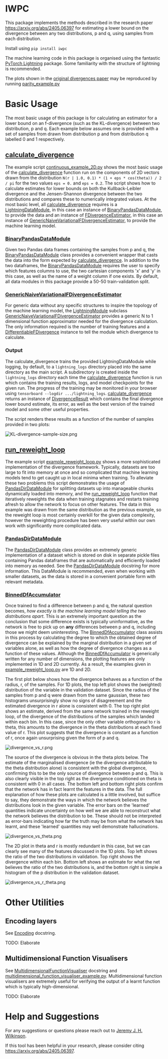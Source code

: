 # IWPC #

This package implements the methods described in the research paper https://arxiv.org/abs/2405.06397 for estimating a 
lower bound on the divergence between any two distributions, p and q, using samples from each distribution.

Install using `pip install iwpc`

The machine learning code in this package is organised using the fantastic [PyTorch Lightning](https://lightning.ai/docs/pytorch/stable/)
package. Some familiarity with the structure of lightning is recommended.

The plots shown in the [original divergences paper](https://arxiv.org/abs/2405.06397) may be reproduced by running [parity_example.py](examples%2Fparity_example.py)

# Basic Usage #

The most basic usage of this package is for calculating an estimator for a lower bound on an f-divergence (such as the 
KL-divergence) between two distribution, p and q. Each example below assumes one is provided with a set of samples from
drawn from distribution p and from distribution q labelled 0 and 1 respectively.

## [calculate_divergence](src%2Fiwpc%2Fcalculate_divergence.py) ##

The example script [continuous_example_2D.py](examples%2Fcontinuous_example_2D.py) shows the most basic usage of the [calculate_divergence](src%2Fiwpc%2Fcalculate_divergence.py) function
run on the components of 2D vectors drawn from the distribution `N(r | 1.0, 0.1) * (1 + eps * cos(theta)) / 2 / pi` for
the two values `eps = 0.` and `eps = 0.2`. The script shows how to calculate estimates for lower bounds on both the Kullback-Leibler
divergence and the Jensen-Shannon divergence between the two distributions and compares these to numerically integrated
values. At the most basic level, all [calculate_divergence](src%2Fiwpc%2Fcalculate_divergence.py) requires is a [LightningDataModule](https://lightning.ai/docs/pytorch/stable/data/datamodule.html), in this case an
instance of [BinaryPandasDataModule](src%2Fiwpc%2Fdata_modules%2Fpandas_data_module.py), to provide the data and an instance of [FDivergenceEstimator](src%2Fiwpc%2Fmodules%2Ffdivergence_base.py), in this case an
instance of [GenericNaiveVariationalFDivergenceEstimator](src%2Fiwpc%2Fmodules%2Fnaive.py), to provide the machine learning model.

### [BinaryPandasDataModule](src%2Fiwpc%2Fdata_modules%2Fpandas_data_module.py) ###

Given two Pandas data frames containing the samples from p and q, the [BinaryPandasDataModule](src%2Fiwpc%2Fdata_modules%2Fpandas_data_module.py) class provides a
convenient wrapper that casts the data into the form expected by [calculate_divergence](src%2Fiwpc%2Fcalculate_divergence.py). In addition to the two 
dataframes, the [BinaryPandasDataModule](src%2Fiwpc%2Fdata_modules%2Fpandas_data_module.py) requires the user to specify which features columns to use, the two
cartesian components 'x' and 'y' in this case, as well as the name of a weight column if one exists. By default, all
data modules in this package provide a 50-50 train-validation split.

### [GenericNaiveVariationalFDivergenceEstimator](src%2Fiwpc%2Fmodules%2Fnaive.py) ###

For generic data without any specific structures to inspire the topology of the machine learning model, the [LightningModule](https://lightning.ai/docs/pytorch/stable/common/lightning_module.html)
subclass [GenericNaiveVariationalFDivergenceEstimator](src%2Fiwpc%2Fmodules%2Fnaive.py) provides a generic N to 1 dimensional
function approximator needed for the divergence calculation. The only information required is the number of training 
features and a [DifferentiableFDivergence](src%2Fiwpc%2Fdivergences%2Fbase.py) instance to tell the module which divergence to calculate.

### Output ###

The calculate_divergence trains the provided LightningDataModule while logging, by default, to a `lightning_logs` directory 
placed into the same directory as the main script. A subdirectory is created inside the `lightning_logs` directory each time the
[calculate_divergence](src%2Fiwpc%2Fcalculate_divergence.py) function is run which contains the training results, logs,
and model checkpoints for the given run. The progress of the training may be monitored in your browser using
`tensorboard --logdir .../lightning_logs`. [calculate_divergence](src%2Fiwpc%2Fcalculate_divergence.py) returns an
instance of [DivergenceResult](src%2Fiwpc%2Fcalculate_divergence.py) which contains the final divergence lower bound estimate, 
its error, as well as the best version of the trained model and some other useful properties.

The script renders these results as a function of the number of samples provided in two plots:

![KL-divergence-sample-size.png](images%2FKL-divergence-sample-size.png)

## [run_reweight_loop](src%2Fiwpc%2Freweight_loop.py) ##

The example script [example_reweight_loop.py](examples%2Fexample_reweight_loop.py) shows a more sophisticated
implementation of the divergence framework. Typically, datasets are too large to fit into memory at once and so
complicated that machine learning models tend to get caught up in local minima when training. To alleviate these two
problems this script demonstrates the usage of [PandasDirDataModule](src%2Fiwpc%2Fdata_modules%2Fpandas_directory_data_module.py)
for splitting datasets up into manageable chunks dynamically loaded into memory, and the [run_reweight_loop](src%2Fiwpc%2Freweight_loop.py)
function that iteratively reweights the data when training stagnates and restarts training afresh to allow the network
to focus on other features. The data in this example was drawn from the same distribution as the previous example, so
the reweight loop is most certainly overkill for the given data complexity, however the reweighting procedure has been
very useful within our own work with significantly more complicated data.

### [PandasDirDataModule](src%2Fiwpc%2Fdata_modules%2Fpandas_directory_data_module.py) ###

The [PandasDirDataModule](src%2Fiwpc%2Fdata_modules%2Fpandas_directory_data_module.py) class provides an extremely
generic implementation of a dataset which is stored on disk in separate pickle files containing Pandas dataframes that
are automatically and efficiently loaded into memory as needed. See the [PandasDirDataModule](src%2Fiwpc%2Fdata_modules%2Fpandas_directory_data_module.py)
docstring for more information. This DataModule is recommended, even when working with smaller datasets, as the data is
stored in a convenient portable form with relevant metadata.

### [BinnedDfAccumulator](src%2Fiwpc%2Faccumulators%2Fbinned_Df_accumulator.py) ###

Once trained to find a difference between p and q, the natural question becomes, _how exactly is the machine learning 
model telling the two distributions apart_. This is an extremely important question as the conclusion that some difference
exists is typically uninformative, as the network is free to pick up on **any** differences between p and q, including
those we might deem uninteresting. The [BinnedDfAccumulator](src%2Fiwpc%2Faccumulators%2Fbinned_Df_accumulator.py) class assists in this process by calculating the 
degree to which the obtained degree of divergence can be explained by the marginal distribution in a given set of
variables alone, as well as how the degree of divergence changes as a function of these values. Although the 
[BinnedDfAccumulator](src%2Fiwpc%2Faccumulators%2Fbinned_Df_accumulator.py) is generically written for any number of dimensions, the plotting features are only
implemented in 1D and 2D currently. As a result, the examples given in [example_reweight_loop.py](examples%2Fexample_reweight_loop.py) are 1D and 2D.

The first plot below shows how the divergence behaves as a function of the radius, r, of the samples. For 1D plots, the
top left plot shows the (weighted) distribution of the variable in the validation dataset. Since the radius of the
samples from p and q were drawn from the same gaussian, these two histograms unsurprisingly show no signs of
disagreement and the estimated divergence in r alone is consistent with 0. The top right plot shows an estimate, derived
from the same network trained in the reweight loop, of the divergence of the distributions of the samples which landed
within each bin. In this case, since the only other variable orthogonal to r is theta, this amounts to the divergence in
the theta distributions at each fixed value of r. This plot suggests that the divergence is constant as a function of r,
once again unsurprising given the form of p and q.

![divergence_vs_r.png](images%2Fdivergence_vs_r.png)

The source of the divergence is obvious in the theta plots below. The estimate of the marginalised divergence
(ie the divergence attributable to the theta distribution alone) is consistent with the global divergence, confirming
this to be the only source of divergence between p and q. This is also clearly visible in the top right as the divergence
conditioned on theta is consistent with 0 in all cases. The bottom left and bottom right plots confirm that the network
has in fact learnt the features in the data. The full explanation of how these plots are calculated is a little involved,
but suffice to say, they demonstrate the ways in which the network believes the distributions look in the given variable.
The error bars on the 'learned' quantities indicate uncertainty on how well we are able to reconstruct what the network
believes the distribution to be. These should not be interpreted as error-bars indicating how far the truth may be from
what the network has learnt, and these 'learned' quantities may well demonstrate hallucinations.

![divergence_vs_theta.png](images%2Fdivergence_vs_theta.png)

The 2D plot in theta and r is mostly redundant in this case, but we can clearly see many of the features discussed in 
the 1D plots. Top left shows the ratio of the two distributions in validation. Top right shows the divergence within
each bin. Bottom left shows an estimate for what the net believes the ratio of the two distributions is, and
the bottom right is simple a histogram of the p distribution in the validation dataset.

![divergence_vs_r_theta.png](images%2Fdivergence_vs_r_theta.png)

# Other Utilities

## Encoding layers

See [Encoding](src%2Fiwpc%2Fencodings%2Fencoding_base.py) docstring.

TODO: Elaborate

## Multidimensional Function Visualisers

See [MultidimensionalFunctionVisualiser](src%2Fiwpc%2Fvisualise%2Fmultidimensional_function_visualiser.py) docstring and [multidimensional_function_visualiser_example.py](examples%2Fmultidimensional_function_visualiser_example.py).
Multidimensional function visualisers are extremely useful for verifying the output of a learnt function which is typically high-dimensional.

TODO: Elaborate

# Help and Suggestions #

For any suggestions or questions please reach out to [Jeremy J. H. Wilkinson](mailto:jero.wilkinson@gmail.com).

If this tool has been helpful in your research, please consider citing https://arxiv.org/abs/2405.06397.